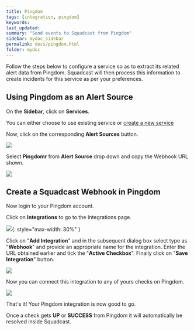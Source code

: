```yaml
---
title: Pingdom
tags: [integration, pingdom]
keywords: 
last_updated: 
summary: "Send events to Squadcast from Pingdom"
sidebar: mydoc_sidebar
permalink: docs/pingdom.html
folder: mydoc
---
```


Follow the steps below to configure a service so as to extract its related alert data from Pingdom. Squadcast will then process this information to create incidents for this service as per your preferences.

## Using Pingdom as an Alert Source

On the **Sidebar**, click on **Services**.

You can either choose to use existing service or [create a new service](adding-a-service.html)

Now, click on the corresponding **Alert Sources** button.

![](images/integration_1.png)

Select **Pingdomr** from  **Alert Source** drop down and copy the Webhook URL shown.

![](images/pingdom_1.png)

## Create a Squadcast Webhook in Pingdom

Now login to your Pingdom account.

Click on **Integrations** to go to the Integrations page.

![](images/pingdom_2.png){: style="max-width: 30%" }

Click on "**Add Integration**" and in the subsequent dialog box select type as "**Webhook**" and provide an appropriate name for the integration. Enter the URL obtained earlier and tick the "**Active Checkbox**". Finally click on "**Save Integration**" button. 

![](images/pingdom_3.png)

Now you can connect this integration to any of yours checks on Pingdom.

![](images/pingdom_4.png)

That's it! Your Pingdom integration is now good to go.

Once a check gets **UP** or **SUCCESS** from Pingdom it will automatically be resolved inside Squadcast.